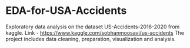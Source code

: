 # EDA-for-USA-Accidents
Exploratory data analysis on the dataset US-Accidents-2016-2020 from kaggle. 
Link - https://www.kaggle.com/sobhanmoosavi/us-accidents
The project includes data cleaning, preparation, visualization and analysis. 
